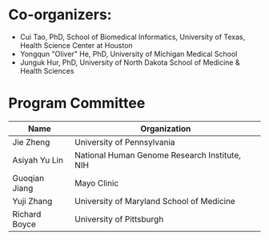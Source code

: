 # Co-organizers: 
- Cui Tao, PhD, School of Biomedical Informatics, University of Texas, Health Science Center at Houston
- Yongqun "Oliver" He, PhD, University of Michigan Medical School
- Junguk Hur, PhD, University of North Dakota School of Medicine & Health Sciences

# Program Committee
| **Name**                  | **Organization**                                                            |
| ------------------------- | --------------------------------------------------------------------------- |
| Jie Zheng                 | University of Pennsylvania                                                  |
| Asiyah Yu Lin             | National Human Genome Research Institute, NIH                               |
| Guoqian Jiang             | Mayo Clinic                                                                 | 
| Yuji Zhang                | University of Maryland School of Medicine                                   |
| Richard Boyce             | University of Pittsburgh                                                    |
